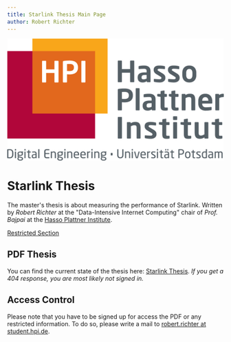 ```yaml
---
title: Starlink Thesis Main Page
author: Robert Richter
---
```


![hpilogo](./img/hpi_logo.jpg)

# Starlink Thesis

The master's thesis is about measuring the performance of Starlink. Written by _Robert Richter_ at the "Data-Intensive Internet Computing" chair of _Prof. Bajpai_ at the [Hasso Plattner Institute](https://hpi.de).

[Restricted Section](./restricted/)

## PDF Thesis

You can find the current state of the thesis here: [Starlink Thesis](/restricted/main.pdf).
_If you get a 404 response, you are most likely not signed in._

## Access Control

Please note that you have to be signed up for access the PDF or any restricted information. To do so, please write a mail to [robert.richter at student.hpi.de](mailto:robert.richter@student.hpi.de).

